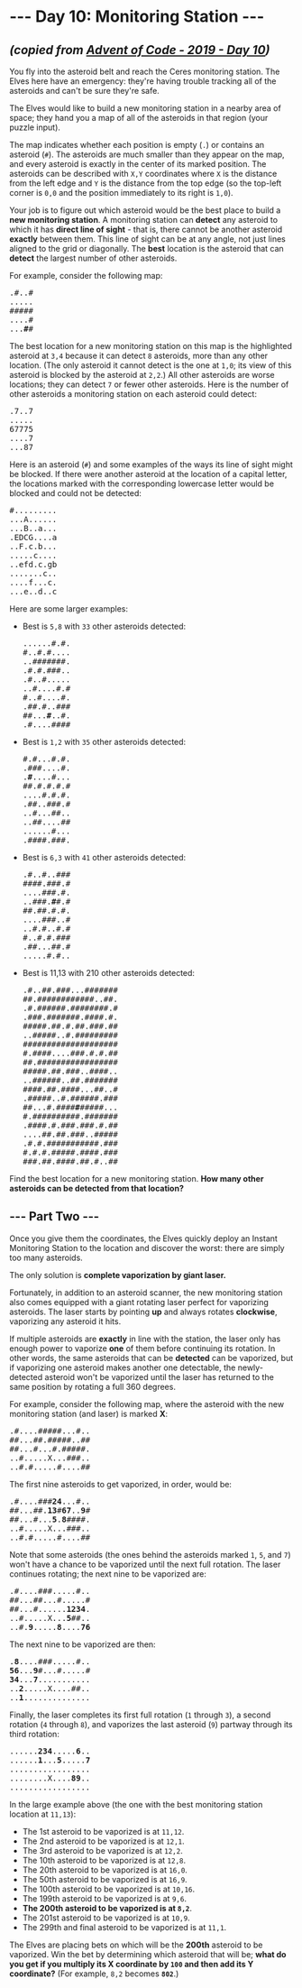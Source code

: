 # --- Day 10: Monitoring Station ---

## _(copied from [Advent of Code - 2019 - Day 10](https://adventofcode.com/2019/day/10))_

You fly into the asteroid belt and reach the Ceres monitoring station. The Elves here have an emergency: they're having trouble tracking all of the asteroids and can't be sure they're safe.

The Elves would like to build a new monitoring station in a nearby area of space; they hand you a map of all of the asteroids in that region (your puzzle input).

The map indicates whether each position is empty (`.`) or contains an asteroid (`#`). The asteroids are much smaller than they appear on the map, and every asteroid is exactly in the center of its marked position. The asteroids can be described with `X,Y` coordinates where `X` is the distance from the left edge and `Y` is the distance from the top edge (so the top-left corner is `0,0` and the position immediately to its right is `1,0`).

Your job is to figure out which asteroid would be the best place to build a **new monitoring station**. A monitoring station can **detect** any asteroid to which it has **direct line of sight** - that is, there cannot be another asteroid **exactly** between them. This line of sight can be at any angle, not just lines aligned to the grid or diagonally. The **best** location is the asteroid that can **detect** the largest number of other asteroids.

For example, consider the following map:

<pre>
.#..#
.....
#####
....#
...<b>#</b>#
</pre>

The best location for a new monitoring station on this map is the highlighted asteroid at `3,4` because it can detect `8` asteroids, more than any other location. (The only asteroid it cannot detect is the one at `1,0`; its view of this asteroid is blocked by the asteroid at `2,2`.) All other asteroids are worse locations; they can detect `7` or fewer other asteroids. Here is the number of other asteroids a monitoring station on each asteroid could detect:

<pre>
.7..7
.....
67775
....7
...87
</pre>

Here is an asteroid (`#`) and some examples of the ways its line of sight might be blocked. If there were another asteroid at the location of a capital letter, the locations marked with the corresponding lowercase letter would be blocked and could not be detected:

<pre>
#.........
...A......
...B..a...
.EDCG....a
..F.c.b...
.....c....
..efd.c.gb
.......c..
....f...c.
...e..d..c
</pre>

Here are some larger examples:

* Best is `5,8` with `33` other asteroids detected:

  <pre>
  ......#.#.
  #..#.#....
  ..#######.
  .#.#.###..
  .#..#.....
  ..#....#.#
  #..#....#.
  .##.#..###
  ##...<b>#</b>..#.
  .#....####
  </pre>

* Best is `1,2` with `35` other asteroids detected:

  <pre>
  #.#...#.#.
  .###....#.
  .<b>#</b>....#...
  ##.#.#.#.#
  ....#.#.#.
  .##..###.#
  ..#...##..
  ..##....##
  ......#...
  .####.###.
  </pre>

* Best is `6,3` with `41` other asteroids detected:

  <pre>
  .#..#..###
  ####.###.#
  ....###.#.
  ..###.<b>#</b>#.#
  ##.##.#.#.
  ....###..#
  ..#.#..#.#
  #..#.#.###
  .##...##.#
  .....#.#..
  </pre>

* Best is 11,13 with 210 other asteroids detected:

  <pre>
  .#..##.###...#######
  ##.############..##.
  .#.######.########.#
  .###.#######.####.#.
  #####.##.#.##.###.##
  ..#####..#.#########
  ####################
  #.####....###.#.#.##
  ##.#################
  #####.##.###..####..
  ..######..##.#######
  ####.##.####...##..#
  .#####..#.######.###
  ##...#.####<b>#</b>#####...
  #.##########.#######
  .####.#.###.###.#.##
  ....##.##.###..#####
  .#.#.###########.###
  #.#.#.#####.####.###
  ###.##.####.##.#..##
  </pre>

Find the best location for a new monitoring station. **How many other asteroids can be detected from that location?**

## --- Part Two ---

Once you give them the coordinates, the Elves quickly deploy an Instant Monitoring Station to the location and discover the worst: there are simply too many asteroids.

The only solution is **complete vaporization by giant laser.**

Fortunately, in addition to an asteroid scanner, the new monitoring station also comes equipped with a giant rotating laser perfect for vaporizing asteroids. The laser starts by pointing **up** and always rotates **clockwise**, vaporizing any asteroid it hits.

If multiple asteroids are **exactly** in line with the station, the laser only has enough power to vaporize **one** of them before continuing its rotation. In other words, the same asteroids that can be **detected** can be vaporized, but if vaporizing one asteroid makes another one detectable, the newly-detected asteroid won't be vaporized until the laser has returned to the same position by rotating a full 360 degrees.

For example, consider the following map, where the asteroid with the new monitoring station (and laser) is marked **X**:

<pre>
.#....#####...#..
##...##.#####..##
##...#...#.#####.
..#.....X...###..
..#.#.....#....##
</pre>

The first nine asteroids to get vaporized, in order, would be:

<pre>
.#....###<b>24</b>...#..
##...##.<b>13</b>#<b>67</b>..<b>9</b>#
##...#...<b>5</b>.<b>8</b>####.
..#.....X...###..
..#.#.....#....##
</pre>

Note that some asteroids (the ones behind the asteroids marked `1`, `5`, and `7`) won't have a chance to be vaporized until the next full rotation. The laser continues rotating; the next nine to be vaporized are:

<pre>
.#....###.....#..
##...##...#.....#
##...#......<b>1234</b>.
..#.....X...<b>5</b>##..
..#.<b>9</b>.....<b>8</b>....<b>76</b>
</pre>

The next nine to be vaporized are then:

<pre>
.<b>8</b>....###.....#..
<b>56</b>...<b>9</b>#...#.....#
<b>34</b>...<b>7</b>...........
..<b>2</b>.....X....##..
..<b>1</b>..............
</pre>

Finally, the laser completes its first full rotation (`1` through `3`), a second rotation (`4` through `8`), and vaporizes the last asteroid (`9`) partway through its third rotation:

<pre>
......<b>234</b>.....<b>6</b>..
......<b>1</b>...<b>5</b>.....<b>7</b>
.................
........X....<b>89</b>..
.................
</pre>

In the large example above (the one with the best monitoring station location at `11,13`):

* The 1st asteroid to be vaporized is at `11,12`.
* The 2nd asteroid to be vaporized is at `12,1`.
* The 3rd asteroid to be vaporized is at `12,2`.
* The 10th asteroid to be vaporized is at `12,8`.
* The 20th asteroid to be vaporized is at `16,0`.
* The 50th asteroid to be vaporized is at `16,9`.
* The 100th asteroid to be vaporized is at `10,16`.
* The 199th asteroid to be vaporized is at `9,6`.
* **The 200th asteroid to be vaporized is at `8,2`**.
* The 201st asteroid to be vaporized is at `10,9`.
* The 299th and final asteroid to be vaporized is at `11,1`.

The Elves are placing bets on which will be the **200th** asteroid to be vaporized. Win the bet by determining which asteroid that will be; **what do you get if you multiply its X coordinate by `100` and then add its Y coordinate?** (For example, `8,2` becomes **`802`**.)
